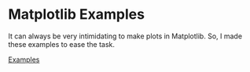# Matplotlib Examples

It can always be very intimidating to make plots in Matplotlib. So, I made these examples to ease the task.

[Examples](https://github.com/JustinNew/JustinTian)


